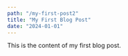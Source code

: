 ```yaml
---
path: "/my-first-post2"
title: "My First Blog Post"
date: "2024-01-01"
---
```


This is the content of my first blog post.
